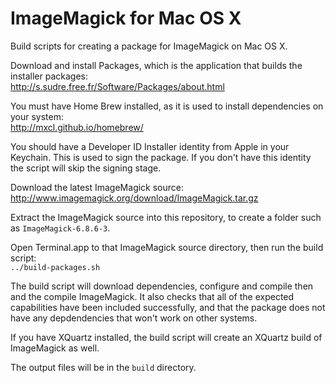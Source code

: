 ImageMagick for Mac OS X
========================

Build scripts for creating a package for ImageMagick on Mac OS X.

Download and install Packages, which is the application that builds the installer packages:  
http://s.sudre.free.fr/Software/Packages/about.html

You must have Home Brew installed, as it is used to install dependencies on your system:  
http://mxcl.github.io/homebrew/

You should have a Developer ID Installer identity from Apple in your Keychain. This is used to sign the package.
If you don't have this identity the script will skip the signing stage.

Download the latest ImageMagick source:  
http://www.imagemagick.org/download/ImageMagick.tar.gz

Extract the ImageMagick source into this repository, to create a folder such as ``ImageMagick-6.8.6-3``.

Open Terminal.app to that ImageMagick source directory, then run the build script:  
``../build-packages.sh``

The build script will download dependencies, configure and compile then and the compile ImageMagick.
It also checks that all of the expected capabilities have been included successfully, and that the package
does not have any depdendencies that won't work on other systems.

If you have XQuartz installed, the build script will create an XQuartz build of ImageMagick as well.

The output files will be in the ``build`` directory.
